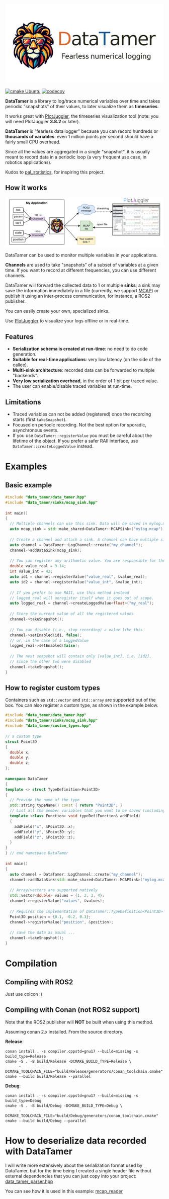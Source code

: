 ![Data Tamer](data_tamer_logo.png)

[![cmake Ubuntu](https://github.com/facontidavide/data_tamer/actions/workflows/cmake_ubuntu.yml/badge.svg)](https://github.com/facontidavide/data_tamer/actions/workflows/cmake_ubuntu.yml)
[![codecov](https://codecov.io/gh/facontidavide/data_tamer/graph/badge.svg?token=D0wtsntWds)](https://codecov.io/gh/facontidavide/data_tamer)
 
**DataTamer** is a library to log/trace numerical variables over time and
takes periodic "snapshots" of their values, to later visualize them as **timeseries**.

It works great with [PlotJuggler](https://github.com/facontidavide/PlotJuggler),
the timeseries visualization tool (note: you will need PlotJuggler **3.8.2** or later).

**DataTamer** is "fearless data logger" because you can record hundreds or **thousands of variables**: 
even 1 million points per second should have a fairly small CPU overhead.

Since all the values are aggregated in a single "snapshot", it is usually meant to 
record data in a periodic loop (a very frequent use case, in robotics applications).

Kudos to [pal_statistics](https://github.com/pal-robotics/pal_statistics), for inspiring this project.

## How it works

![architecture](concepts.png)

DataTamer can be used to monitor multiple variables in your applications.

**Channels** are used to take "snapshots" of a subset of variables at a given time.
If you want to record at different frequencies, you can use different channels.

DataTamer will forward the collected data to 1 or multiple **sinks**; 
a sink may save the information immediately in a file (currently, we support [MCAP](https://mcap.dev/))
or publish it using an inter-process communication, for instance, a ROS2 publisher.

You can easily create your own, specialized sinks.

Use [PlotJuggler](https://github.com/facontidavide/PlotJuggler) to
visualize your logs offline or in real-time.  

## Features

- **Serialization schema is created at run-time**: no need to do code generation.
- **Suitable for real-time applications**: very low latency (on the side of the callee).
- **Multi-sink architecture**: recorded data can be forwarded to multiple "backends". 
- **Very low serialization overhead**, in the order of 1 bit per traced value.
- The user can enable/disable traced variables at run-time.

## Limitations

- Traced variables can not be added (registered) once the recording starts (first `takeSnapshot`).
- Focused on periodic recording. Not the best option for sporadic, asynchronous events.
- If you use `DataTamer::registerValue` you must be careful about the lifetime of the
object. If you prefer a safer RAII interface, use `DataTamer::createLoggedValue` instead.

# Examples

## Basic example

```cpp
#include "data_tamer/data_tamer.hpp"
#include "data_tamer/sinks/mcap_sink.hpp"

int main()
{
  // Multiple channels can use this sink. Data will be saved in mylog.mcap
  auto mcap_sink = std::make_shared<DataTamer::MCAPSink>("mylog.mcap");

  // Create a channel and attach a sink. A channel can have multiple sinks
  auto channel = DataTamer::LogChannel::create("my_channel");
  channel->addDataSink(mcap_sink);

  // You can register any arithmetic value. You are responsible for their lifetime!
  double value_real = 3.14;
  int value_int = 42;
  auto id1 = channel->registerValue("value_real", &value_real);
  auto id2 = channel->registerValue("value_int", &value_int);

  // If you prefer to use RAII, use this method instead
  // logged_real will unregister itself when it goes out of scope.
  auto logged_real = channel->createLoggedValue<float>("my_real");

  // Store the current value of all the registered values
  channel->takeSnapshot();

  // You can disable (i.e., stop recording) a value like this
  channel->setEnabled(id1, false);
  // or, in the case of a LoggedValue
  logged_real->setEnabled(false);

  // The next snapshot will contain only [value_int], i.e. [id2],
  // since the other two were disabled
  channel->takeSnapshot();
}
```
## How to register custom types

Containers such as `std::vector` and `std::array` are supported out of the box.
You can also register a custom type, as shown in the example below.

```cpp
#include "data_tamer/data_tamer.hpp"
#include "data_tamer/sinks/mcap_sink.hpp"
#include "data_tamer/custom_types.hpp"

// a custom type
struct Point3D
{
  double x;
  double y;
  double z;
};

namespace DataTamer
{
template <> struct TypeDefinition<Point3D>
{
  // Provide the name of the type
  std::string typeName() const { return "Point3D"; }
  // List all the member variables that you want to be saved (including their name)
  template <class Function> void typeDef(Function& addField)
  {
    addField("x", &Point3D::x);
    addField("y", &Point3D::y);
    addField("z", &Point3D::z);
  }
}
} // end namespace DataTamer

int main()
{
  auto channel = DataTamer::LogChannel::create("my_channel");
  channel->addDataSink(std::make_shared<DataTamer::MCAPSink>("mylog.mcap"));

  // Array/vectors are supported natively
  std::vector<double> values = {1, 2, 3, 4};
  channel->registerValue("values", &values);

  // Requires the implementation of DataTamer::TypeDefinition<Point3D>
  Point3D position = {0.1, -0.2, 0.3};
  channel->registerValue("position", &position);

  // save the data as usual ...
  channel->takeSnapshot();
}
```

# Compilation

## Compiling with ROS2

Just use colcon :)

## Compiling with Conan (not ROS2 support)

Note that the ROS2 publisher will **NOT** be built when using this method.

Assuming conan 2.x installed. From the source directory.

**Release**:

```
conan install . -s compiler.cppstd=gnu17 --build=missing -s build_type=Release
cmake -S . -B build/Release -DCMAKE_BUILD_TYPE=Release \
      -DCMAKE_TOOLCHAIN_FILE="build/Release/generators/conan_toolchain.cmake"
cmake --build build/Release --parallel
```

**Debug**:

```
conan install . -s compiler.cppstd=gnu17 --build=missing -s build_type=Debug
cmake -S . -B build/Debug -DCMAKE_BUILD_TYPE=Debug \
      -DCMAKE_TOOLCHAIN_FILE="build/Debug/generators/conan_toolchain.cmake"
cmake --build build/Debug --parallel
```

# How to deserialize data recorded with DataTamer

I will write more extensively about the serialization format used by DataTamer, but for the time being I
created a single header file without external dependencies that you can just copy into your project: 
[data_tamer_parser.hpp](data_tamer/include/data_tamer_parser)

You can see how it is used in this example: [mcap_reader](data_tamer/examples/mcap_reader.cpp)




